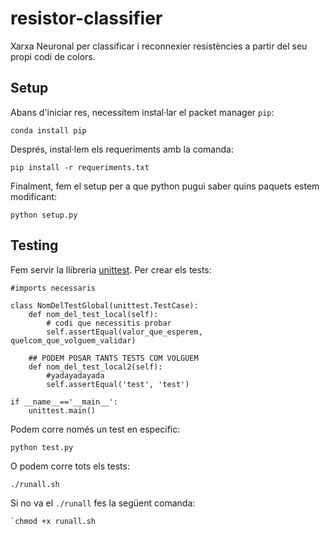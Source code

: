 # resistor-classifier
Xarxa Neuronal per classificar i reconnexier resistències a partir del seu propi codi de colors.

## Setup

Abans d'iniciar res, necessitem instal·lar el packet manager `pip`:

```
conda install pip
```

Després, instal·lem els requeriments amb la comanda:
```
pip install -r requeriments.txt
```

Finalment, fem el setup per a que python pugui saber quins paquets estem modificant:
```
python setup.py
```

## Testing

Fem servir la llibreria [unittest](https://docs.python.org/3/library/unittest.html). Per crear els tests:
```
#imports necessaris

class NomDelTestGlobal(unittest.TestCase):
	def nom_del_test_local(self):
		# codi que necessitis probar
		self.assertEqual(valor_que_esperem, quelcom_que_volguem_validar)

	## PODEM POSAR TANTS TESTS COM VOLGUEM
	def nom_del_test_local2(self):
		#yadayadayada
		self.assertEqual('test', 'test')

if __name__=='__main__':
	unittest.main()
```

Podem corre només un test en especific:
```
python test.py
```
O podem corre tots els tests:
```
./runall.sh
```

Si no va el `./runall` fes la següent comanda:
```
`chmod +x runall.sh
```
